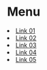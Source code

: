 <!DOCTYPE html>
<html lang="en">
<head>
    <meta charset="UTF-8">
    <meta name="viewport" content="width=device-width, initial-scale=1.0">
    <title>Livaria/Café</title>
    <link rel="Stylesheet" type="text/css" href="styles.css">
</head>
<body>
    <h1>Menu</h1>
    <li> <a href="link01.html">Link 01</a></li>
    <li> <a href="link02.html">Link 02</a></li>
    <li> <a href="link03.html">Link 03</a></li>
    <li> <a href="link04.html">Link 04</a></li>
    <li> <a href="link05.html">Link 05</a></li>
</body>
</html>
